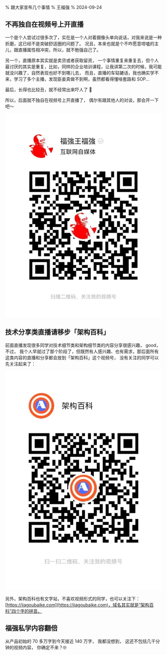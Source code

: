 % 跟大家宣布几个事情
% 王福强
% 2024-09-24

## 不再独自在视频号上开直播

一个是个人尝试过很多次了，实在是一个人对着摄像头单向说话，对我来说是一种折磨，这已经不是突破舒适圈的问题了。 况且，本来也就是个不咋愿意唠嗑的主儿，跟直播属性相冲突，所以，就不勉强自己了。

另一个，直播原本其实就是卖货或者获取留资， 一个事情重复来重复去，但个人最讨厌的其实是重复，比如，同样的企业培训课程，让我讲第二次的时候，我可能就没兴趣了，自然表现也好不到哪儿去， 而且，直播的车轱辘话，我也确实学不来，学习了多个主播，发现臣妾真做不到啊，虽然都看得懂啥套路和 SOP...

最后，长得也比较丑，就不经常出来吓人了 🤣

所以，后面就不独自在视频号上开直播了， 偶尔有跟其他人的对谈，那会开一下吧～

![](/images/sph.jpg)

## 技术分享类直播请移步「架构百科」

前面直播发现很多同学对技术细节类和架构细节类的内容分享很感兴趣， good， 不过， 我个人早就过了那个阶段了，但既然有人感兴趣、也有需求，那后面所有这类内容的直播和分享都会放到「架构百科」这个视频号， 没有关注的同学可以先关注起来了：

![](/images/sph_jiagoubaike.jpg)

另外，架构百科也有文字站，不喜欢视频形式的同学，也可以关注下： [https://jiagoubaike.com](https://jiagoubaike.com)，域名其实就是“架构百科”四个字的拼音。


## 福强私学内容翻倍

从产品初始的 70 多万字到今天接近 140 万字， 我都没想到， 这还不包括几千分钟的视频内容， 你确定不来？🤓


